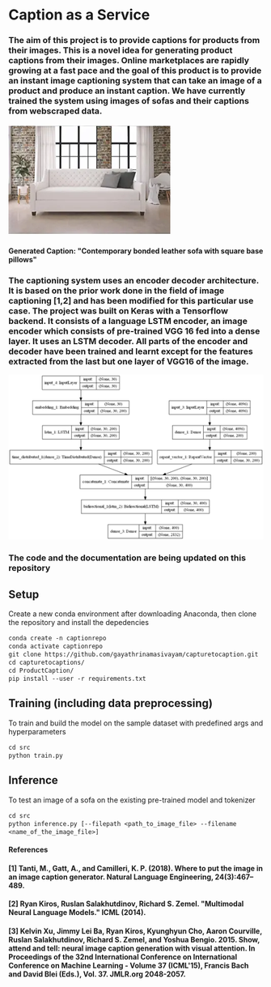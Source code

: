 # Caption as a Service

### The aim of this project is to provide captions for products from their images. This is a novel idea for generating product captions from their images. Online marketplaces are rapidly growing at a fast pace and the goal of this product is to provide an instant image captioning system that can take an image of a product and produce an instant caption. We have currently trained the system using images of sofas and their captions from webscraped data.

![Contemporary bonded leather sofa with square base pillows](/download.png)
#### Generated Caption: "Contemporary bonded leather sofa with square base pillows"

### The captioning system uses an encoder decoder architecture. It is based on the prior work done in the field of image captioning [1,2] and has been modified for this particular use case. The project was built on Keras with a Tensorflow backend. It consists of a language LSTM encoder, an image encoder which consists of pre-trained VGG 16 fed into a dense layer. It uses an LSTM decoder. All parts of the encoder and decoder have been trained and learnt except for the features extracted from the last but one layer of VGG16 of the image. 

![Model](/model.png)

### The code and the documentation are being updated on this repository

## Setup
Create a new conda environment after downloading Anaconda, then clone the repository and install the depedencies
```
conda create -n captionrepo
conda activate captionrepo
git clone https://github.com/gayathrinamasivayam/capturetocaption.git
cd capturetocaptions/
cd ProductCaption/
pip install --user -r requirements.txt
```
## Training (including data preprocessing)
To train and build the model on the sample dataset with predefined args and hyperparameters
```
cd src
python train.py
```
## Inference
To test an image of a sofa on the existing pre-trained model and tokenizer
```
cd src
python inference.py [--filepath <path_to_image_file> --filename <name_of_the_image_file>] 
```
#### References
#### [1] Tanti, M., Gatt, A., and Camilleri, K. P. (2018). Where to put the image in an image caption generator. Natural Language Engineering, 24(3):467–489.
#### [2] Ryan Kiros, Ruslan Salakhutdinov, Richard S. Zemel. "Multimodal Neural Language Models." ICML (2014).
#### [3] Kelvin Xu, Jimmy Lei Ba, Ryan Kiros, Kyunghyun Cho, Aaron Courville, Ruslan Salakhutdinov, Richard S. Zemel, and Yoshua Bengio. 2015. Show, attend and tell: neural image caption generation with visual attention. In Proceedings of the 32nd International Conference on International Conference on Machine Learning - Volume 37 (ICML'15), Francis Bach and David Blei (Eds.), Vol. 37. JMLR.org 2048-2057.



